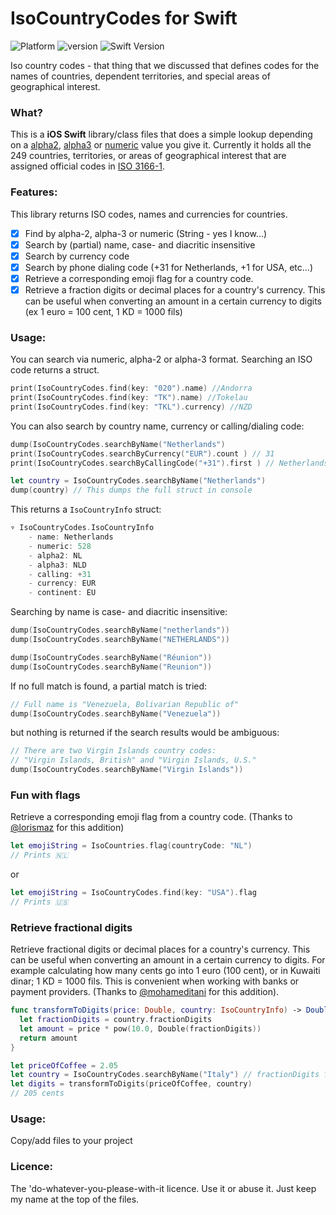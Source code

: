 # IsoCountryCodes for Swift
![Platform](https://img.shields.io/cocoapods/p/Typist.svg?style=flat)
![version](https://img.shields.io/badge/version-1.0-brightgreen.svg)
![Swift Version](https://img.shields.io/badge/swift-4.2-orange.svg?style=flat)

Iso country codes - that thing that we discussed that defines codes for the names of countries, dependent territories, and special areas of geographical interest.

### What?
This is a **iOS Swift** library/class  files that does a simple lookup depending on a [alpha2](http://en.wikipedia.org/wiki/ISO_3166-1_alpha-2 "alpha2"), [alpha3](http://en.wikipedia.org/wiki/ISO_3166-1_alpha-3 "alpha3") or [numeric](http://en.wikipedia.org/wiki/ISO_3166-1_numeric "numeric") value you give it. Currently it holds all the 249 countries, territories, or areas of geographical interest that are assigned official codes in [ISO 3166-1](http://en.wikipedia.org/wiki/ISO_3166-1 "ISO 3166-1").

### Features:

This library returns ISO codes, names and currencies for countries.

- [x] Find by alpha-2, alpha-3 or numeric (String - yes I know...)
- [x] Search by (partial) name, case- and diacritic insensitive
- [x] Search by currency code
- [x] Search by phone dialing code (+31 for Netherlands, +1 for USA, etc...)
- [x] Retrieve a corresponding emoji flag for a country code.
- [x] Retrieve a fraction digits or decimal places for a country's currency. This can be useful when converting an amount in a certain currency to digits (ex 1 euro = 100 cent, 1 KD = 1000 fils)

### Usage:

You can search via numeric, alpha-2 or alpha-3 format. 
Searching an ISO code returns a struct. 

```swift
print(IsoCountryCodes.find(key: "020").name) //Andorra
print(IsoCountryCodes.find(key: "TK").name) //Tokelau
print(IsoCountryCodes.find(key: "TKL").currency) //NZD
```
You can also search by country name, currency or calling/dialing code:

```swift
dump(IsoCountryCodes.searchByName("Netherlands")
print(IsoCountryCodes.searchByCurrency("EUR").count ) // 31
print(IsoCountryCodes.searchByCallingCode("+31").first ) // Netherlands

let country = IsoCountryCodes.searchByName("Netherlands")
dump(country) // This dumps the full struct in console
```
This returns a `IsoCountryInfo` struct:

```swift
▿ IsoCountryCodes.IsoCountryInfo
    - name: Netherlands
    - numeric: 528
    - alpha2: NL
    - alpha3: NLD
    - calling: +31
    - currency: EUR
    - continent: EU
```
Searching by name is case- and diacritic insensitive:

```swift
dump(IsoCountryCodes.searchByName("netherlands"))
dump(IsoCountryCodes.searchByName("NETHERLANDS"))

dump(IsoCountryCodes.searchByName("Réunion"))
dump(IsoCountryCodes.searchByName("Reunion"))
```
If no full match is found, a partial match is tried:

```swift
// Full name is "Venezuela, Bolivarian Republic of"
dump(IsoCountryCodes.searchByName("Venezuela"))
```
but nothing is returned if the search results would be ambiguous:

```swift
// There are two Virgin Islands country codes:
// "Virgin Islands, British" and "Virgin Islands, U.S."
dump(IsoCountryCodes.searchByName("Virgin Islands"))

```

### Fun with flags
Retrieve a corresponding emoji flag from a country code. (Thanks to [@lorismaz](https://github.com/lorismaz) for this addition)

```swift
let emojiString = IsoCountries.flag(countryCode: "NL")
// Prints 🇳🇱
``` 
or

```swift
let emojiString = IsoCountryCodes.find(key: "USA").flag
// Prints 🇺🇸
```

### Retrieve fractional digits
Retrieve fractional digits or decimal places for a country's currency. This can be useful when converting an amount in a certain currency to digits. For example   calculating how many cents go into 1 euro (100 cent), or in Kuwaiti dinar; 1 KD = 1000 fils. This is convenient when working with banks or payment providers. (Thanks to [@mohameditani](https://github.com/mohameditani) for this addition).

```swift
func transformToDigits(price: Double, country: IsoCountryInfo) -> Double {
  let fractionDigits = country.fractionDigits
  let amount = price * pow(10.0, Double(fractionDigits))
  return amount
}

let priceOfCoffee = 2.05
let country = IsoCountryCodes.searchByName("Italy") // fractionDigits for Italy is 2
let digits = transformToDigits(priceOfCoffee, country)
// 205 cents
```

### Usage:

Copy/add files to your project

### Licence:

The 'do-whatever-you-please-with-it licence. Use it or abuse it. Just keep my name at the top of the files.
